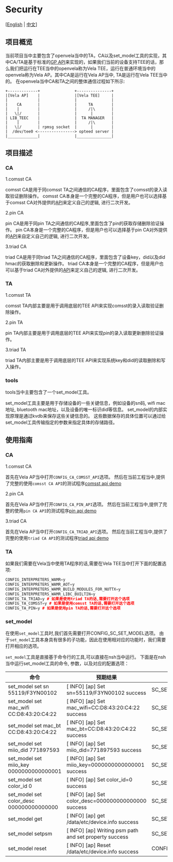 # Security

[[English](./README.md) | [中文](./README_zh-cn.md)]

## 项目概览

当前项目当中主要包含了openvela当中的TA，CA以及set_model工具的实现，其中CA/TA是基于标准的[GP API](https://globalplatform.org/specs-library/tee-internal-core-api-specification)来实现的，如果我们当前的设备支持TEE的话，那么我们把运行在TEE当中的openvela称为Vela TEE，运行在普通环境当中的openvela称为Vela AP。其中CA是运行在Vela AP当中, TA是运行在Vela TEE当中的。
在openvela当中CA和TA之间的整体通信过程如下所示:

```log
+-------------+               +---------------+
|[Vela AP]    |               |[Vela TEE]     |
|             |               |               |
|    CA       |               |     TA        |
|    |        |               |     /|\       |
|   \|/       |               |      |        |
| LIB_TEEC    |               |  TA MANAGER   |
|    |        |               |     /|\       |
|   \|/       | rpmsg socket  |      |        |
|  /dev/tee0 <----------------> opteed server |
|_____________|               |_______________|
```

## 项目描述

### CA

1.comsst CA

comsst CA是用于同comsst TA之间通信的CA程序，里面包含了comsst的录入读取验证删除操作。
comsst CA本身是一个完整的CA程序，但是用户也可以选择基于comsst CA对外提供的[API](include/comsst_ca_api.h)来定义自己的逻辑, 进行二次开发。

2.pin CA

pin CA是用于同pin TA之间通信的CA程序,里面包含了pin的获取存储删除验证操作。
pin CA本身是一个完整的CA程序，但是用户也可以选择基于pin CA对外提供的[API](include/pin_ca_api.h)来自定义自己的逻辑, 进行二次开发。

3.triad CA

triad CA是用于同triad TA之间通信的CA程序，里面包含了设备key，did以及did hmac的获取删除和更新操作。
triad CA本身是一个完整的CA程序，但是用户也可以基于triad CA对外提供的[API](include/triad_ca_api.h)来定义自己的逻辑, 进行二次开发。

### TA

1.comsst TA

comsst TA内部主要是用于调用底层的TEE API来实现comsst的录入读取验证删除操作。

2.pin TA

pin TA内部主要是用于调用底层的TEE API来实现pin的录入读取更新删除验证操作。

3.triad TA

triad TA内部主要是用于调用底层的TEE API来实现系统key和did的读取删除和写入操作。

### tools

tools当中主要包含了一个set_model工具。

set_model工具主要是用于存储设备的一些关键信息，例如设备的sn码, wifi mac地址, bluetooth mac地址，以及设备的唯一标识did等信息。
set_model的内部实现原理是通过kvdb来保存这些关键信息的。
这些数据保存的具体位置可以通过给set_model工具传输指定的参数来指定具体的存储路径。

## 使用指南

### CA

1.comsst CA

首先在Vela AP当中打开`CONFIG_CA_COMSST_API`选项。
然后在当前工程当中,提供了完整的使用`comsst CA API`的测试程序[comsst api demo](ca/comsst/comsst_test.c)

2.pin CA

首先在Vela AP当中打开`CONFIG_CA_PIN_API`选项。
然后在当前工程当中,提供了完整的使用`pin CA API`的测试程序[pin api demo](ca/pin/pin_test.c)

3.triad CA

首先在Vela AP当中打开`CONFIG_CA_TRIAD_API`选项。
然后在当前工程当中,提供了完整的使用`triad CA API`的测试程序[triad api demo](ca/triad/triad_test.c)

### TA

如果我们需要在Vela当中使用TA程序的话,需要在Vela TEE当中打开下面的配置选项:
```cpp
CONFIG_INTERPRETERS_WAMR=y
CONFIG_INTERPRETERS_WAMR_AOT=y
CONFIG_INTERPRETERS_WAMR_BUILD_MODULES_FOR_NUTTX=y
CONFIG_INTERPRETERS_WAMR_LIBC_BUILTIN=y
CONFIG_TA_TRIAD=y # 如果是使用triad TA的话,需要打开这个选项
CONFIG_TA_COMSST=y # 如果是使用comsst TA的话,需要打开这个选项
CONFIG_TA_PIN=y # 如果是使用pin TA的话,需要打开这个选项
```

### set_model

在使用`set_model`工具时,我们首先需要打开CONFIG_SC_SET_MODEL选项。
由于`set_model`工具本身具有很多的子功能，因此在使用相对应的功能时，我们需要打开相应的选项。

`set_model`工具是直接基于命令行的工具,可以直接在nsh当中运行。
下面是在nsh当中运行set_model工具的命令, 参数，以及对应的配置选项：

| 命令 | 预期结果 | 对应的配置选项 |
| --  | --      | --           |
| set_model set sn 55119/F3YN00102 | [  INFO] [ap] Set sn=55119/F3YN00102 success | SC_SET_MODEL_PRODUCT_ID |
| set_model set mac_wifi CC:D8:43:20:C4:22 | [  INFO] [ap] Set mac_wifi=CC:D8:43:20:C4:22 success | SC_SET_MODEL_PRODUCT_HARDWARE |
| set_model set mac_bt CC:D8:43:20:C4:22 | [  INFO] [ap] Set mac_bt=CC:D8:43:20:C4:22 success | SC_SET_MODEL_PRODUCT_HARDWARE |
| set_model set miio_did 771897593 | [  INFO] [ap] Set miio_did=771897593 success | SC_SET_MODEL_PRODUCT_APP_ID |
| set_model set miio_key 0000000000000001 | [  INFO] [ap] Set miio_key=0000000000000001 success | SC_SET_MODEL_PRODUCT_ID |
| set_model set color_id 0 | [  INFO] [ap] Set color_id=0 success | SC_SET_MODEL_PRIORITY |
| set_model set color_desc 000000000000000 | [  INFO] [ap] Set color_desc=000000000000000 success | SC_SET_MODEL_PRIORITY |
| set_model get | [  INFO] [ap] get /data/etc/device.info success | SC_SET_MODEL_PRIORITY |
| set_model setpsm | [  INFO] [ap] Writing psm path and set property success | SC_SET_MODEL_MIIO_PSM_PATH |
| set_model reset | [  INFO] [ap] Reset /data/etc/device.info success | CONFIG_SC_SET_MODEL |
